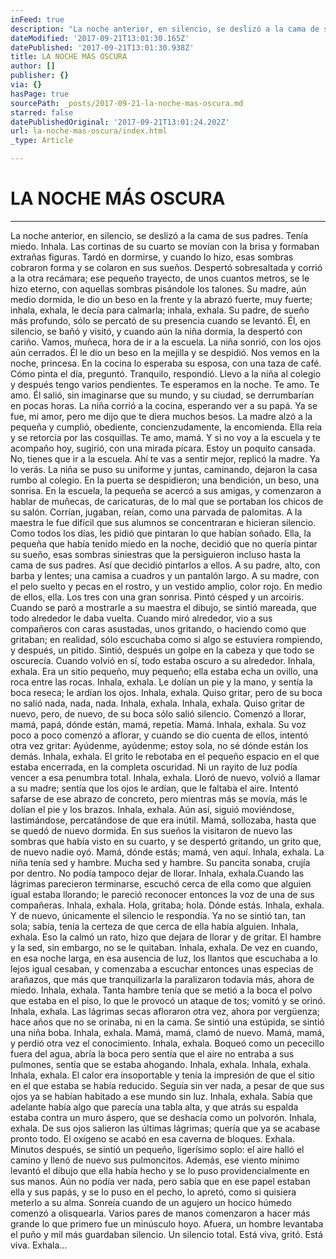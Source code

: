 ```yaml
---
inFeed: true
description: "La noche anterior, en silencio, se deslizó a la cama de sus padres. Tenía miedo. Inhala. Las cortinas de su cuarto se movían con la brisa y formaban extrañas figuras. Tardó en dormirse, y cuando lo hizo, esas sombras cobraron forma y se colaron en sus sueños. Despertó sobresaltada y corrió a la otra recámara; ese pequeño trayecto, de unos cuantos metros, se le hizo eterno, con aquellas sombras pisándole los talones. Su madre, aún medio dormida, le dio un beso en la frente y la abrazó fuerte, muy fuerte; inhala, exhala, le decía para calmarla; inhala, exhala. Su padre, de sueño más profundo, sólo se percató de su presencia cuando se levantó. Él, en silencio, se bañó y visitó, y cuando aún la niña dormía, la despertó con cariño. Vamos, muñeca, hora de ir a la escuela. La niña sonrió, con los ojos aún cerrados. Él le dio un beso en la mejilla y se despidió. Nos vemos en la noche, princesa. En la cocina lo esperaba su esposa, con una taza de café. Cómo pinta el día, preguntó. Tranquilo, respondió. Llevo a la niña al colegio y después tengo varios pendientes. Te esperamos en la noche. Te amo. Te amo. Él salió, sin imaginarse que su mundo, y su ciudad, se derrumbarían en pocas horas. La niña corrió a la cocina, esperando ver a su papá. Ya se fue, mi amor, pero me dijo que te diera muchos besos. La madre alzó a la pequeña y cumplió, obediente, concienzudamente, la encomienda. Ella reía y se retorcía por las cosquillas. Te amo, mamá. Y si no voy a la escuela y te acompaño hoy, sugirió, con una mirada pícara. Estoy un poquito cansada. No, tienes que ir a la escuela. Ahí te vas a sentir mejor, replicó la madre. Ya lo verás. La niña se puso su uniforme y juntas, caminando, dejaron la casa rumbo al colegio. En la puerta se despidieron; una bendición, un beso, una sonrisa. En la escuela, la pequeña se acercó a sus amigas, y comenzaron a hablar de muñecas, de caricaturas, de lo mal que se portaban los chicos de su salón. Corrían, jugaban, reían, como una parvada de palomitas. A la maestra le fue difícil que sus alumnos se concentraran e hicieran silencio. Como todos los días, les pidió que pintaran lo que habían soñado. Ella, la pequeña que había tenido miedo en la noche, decidió que no quería pintar su sueño, esas sombras siniestras que la persiguieron incluso hasta la cama de sus padres. Así que decidió pintarlos a ellos. A su padre, alto, con barba y lentes; una camisa a cuadros y un pantalón largo. A su madre, con el pelo suelto y pecas en el rostro, y un vestido amplio, color rojo. En medio de ellos, ella. Los tres con una gran sonrisa. Pintó césped y un arcoiris. Cuando se paró a mostrarle a su maestra el dibujo, se sintió mareada, que todo alrededor le daba vuelta. Cuando miró alrededor, vio a sus compañeros con caras asustadas, unos gritando, o haciendo como que gritaban; en realidad, sólo escuchaba como si algo se estuviera rompiendo, y después, un pitido. Sintió, después un golpe en la cabeza y que todo se oscurecía. Cuando volvió en sí, todo estaba oscuro a su alrededor. Inhala, exhala. Era un sitio pequeño, muy pequeño; ella estaba echa un ovillo, una roca entre las rocas. Inhala, exhala.\_ Le dolían un pie y la mano, y sentía la boca reseca; le ardían los ojos. Inhala, exhala. Quiso gritar, pero de su boca no salió nada, nada, nada. Inhala, exhala.\_ Inhala, exhala. Quiso gritar de nuevo, pero, de nuevo, de su boca sólo salió silencio. Comenzó a llorar, mamá, papá, dónde están, mamá, repetía. Mamá. Inhala, exhala. Su voz poco a poco comenzó a aflorar, y cuando se dio cuenta de ellos, intentó otra vez gritar: Ayúdenme, ayúdenme; estoy sola, no sé dónde están los demás. Inhala, exhala. El grito le rebotaba en el pequeño espacio en el que estaba encerrada, en la completa oscuridad. Ni un rayito de luz podía vencer a esa penumbra total. Inhala, exhala.\_ Lloró de nuevo, volvió a llamar a su madre; sentía que los ojos le ardían, que le faltaba el aire. Intentó safarse de ese abrazo de concreto, pero mientras más se movía, más le dolían el pie y los brazos. Inhala, exhala. Aún así, siguió moviéndose, lastimándose, percatándose de que era inútil. Mamá, sollozaba, hasta que se quedó de nuevo dormida. En sus sueños la visitaron de nuevo las sombras que había visto en su cuarto, y se despertó gritando, un grito que, de nuevo nadie oyó. Mamá, dónde estás; mamá, ven aquí. Inhala, exhala.\_ La niña tenía sed y hambre. Mucha sed y hambre. Su pancita sonaba, crujía por dentro. No podía tampoco dejar de llorar. Inhala, exhala.Cuando las lágrimas parecieron terminarse, escuchó cerca de ella como que alguien igual estaba llorando; le pareció reconocer entonces la voz de una de sus compañeras. Inhala, exhala.\_ Hola, gritaba; hola. Dónde estás. Inhala, exhala. Y de nuevo, únicamente el silencio le respondía. Ya no se sintió tan, tan sola; sabía, tenía la certeza de que cerca de ella había alguien. Inhala, exhala. Eso la calmó un rato, hizo que dejara de llorar y de gritar. El hambre y la sed, sin embargo, no se le quitaban. Inhala, exhala.\_ De vez en cuando, en esa noche larga, en esa ausencia de luz, los llantos que escuchaba a lo lejos igual cesaban, y comenzaba a escuchar entonces unas especias de arañazos, que más que tranquilizarla la paralizaron todavía más, ahora de miedo. Inhala, exhala. Tanta hambre tenía que se metió a la boca el polvo que estaba en el piso, lo que le provocó un ataque de tos; vomitó y se orinó. Inhala, exhala.\_ Las lágrimas secas afloraron otra vez, ahora por vergüenza; hace años que no se orinaba, ni en la cama. Se sintió una estúpida, se sintió una niña boba. Inhala, exhala.\_ Mamá, mamá, clamó de nuevo. Mamá, mamá, y perdió otra vez el conocimiento. Inhala, exhala. Boqueó como un pececillo fuera del agua, abría la boca pero sentía que el aire no entraba a sus pulmones, sentía que se estaba ahogando. Inhala, exhala. Inhala, exhala. Inhala, exhala. El calor era insoportable y tenía la impresión de que el sitio en el que estaba se había reducido. Seguía sin ver nada, a pesar de que sus ojos ya se habían habitado a ese mundo sin luz. Inhala, exhala. Sabía que adelante había algo que parecía una tabla alta, y que atrás su espalda estaba contra un muro áspero, que se deshacía como un polvorón. Inhala, exhala. De sus ojos salieron las últimas lágrimas; quería que ya se acabase pronto todo. El oxígeno se acabó en esa caverna de bloques. Exhala. Minutos después, se sintió un pequeño, ligerísimo soplo: el aire halló el camino y llenó de nuevo sus pulmoncitos. Además, ese viento mínimo levantó el dibujo que ella había hecho y se lo puso providencialmente en sus manos. Aún no podía ver nada, pero sabía que en ese papel estaban ella y sus papás, y se lo puso en el pecho, lo apretó, como si quisiera meterlo a su alma. Sonreía cuando de un agujero un hocico húmedo comenzó a olisquearla. Varios pares de manos comenzaron a hacer más grande lo que primero fue un minúsculo hoyo. Afuera, un hombre levantaba el puño y mil más guardaban silencio. Un silencio total. Está viva, gritó. Está viva. Exhala…"
dateModified: '2017-09-21T13:01:30.165Z'
datePublished: '2017-09-21T13:01:30.938Z'
title: LA NOCHE MÁS OSCURA
author: []
publisher: {}
via: {}
hasPage: true
sourcePath: _posts/2017-09-21-la-noche-mas-oscura.md
starred: false
datePublishedOriginal: '2017-09-21T13:01:24.202Z'
url: la-noche-mas-oscura/index.html
_type: Article

---
```

# LA NOCHE MÁS OSCURA

---

La noche anterior, en silencio, se deslizó a la cama de sus padres. Tenía miedo. Inhala. Las cortinas de su cuarto se movían con la brisa y formaban extrañas figuras. Tardó en dormirse, y cuando lo hizo, esas sombras cobraron forma y se colaron en sus sueños. Despertó sobresaltada y corrió a la otra recámara; ese pequeño trayecto, de unos cuantos metros, se le hizo eterno, con aquellas sombras pisándole los talones. Su madre, aún medio dormida, le dio un beso en la frente y la abrazó fuerte, muy fuerte; inhala, exhala, le decía para calmarla; inhala, exhala. Su padre, de sueño más profundo, sólo se percató de su presencia cuando se levantó. Él, en silencio, se bañó y visitó, y cuando aún la niña dormía, la despertó con cariño. Vamos, muñeca, hora de ir a la escuela. La niña sonrió, con los ojos aún cerrados. Él le dio un beso en la mejilla y se despidió. Nos vemos en la noche, princesa. En la cocina lo esperaba su esposa, con una taza de café. Cómo pinta el día, preguntó. Tranquilo, respondió. Llevo a la niña al colegio y después tengo varios pendientes. Te esperamos en la noche. Te amo. Te amo. Él salió, sin imaginarse que su mundo, y su ciudad, se derrumbarían en pocas horas. La niña corrió a la cocina, esperando ver a su papá. Ya se fue, mi amor, pero me dijo que te diera muchos besos. La madre alzó a la pequeña y cumplió, obediente, concienzudamente, la encomienda. Ella reía y se retorcía por las cosquillas. Te amo, mamá. Y si no voy a la escuela y te acompaño hoy, sugirió, con una mirada pícara. Estoy un poquito cansada. No, tienes que ir a la escuela. Ahí te vas a sentir mejor, replicó la madre. Ya lo verás. La niña se puso su uniforme y juntas, caminando, dejaron la casa rumbo al colegio. En la puerta se despidieron; una bendición, un beso, una sonrisa. En la escuela, la pequeña se acercó a sus amigas, y comenzaron a hablar de muñecas, de caricaturas, de lo mal que se portaban los chicos de su salón. Corrían, jugaban, reían, como una parvada de palomitas. A la maestra le fue difícil que sus alumnos se concentraran e hicieran silencio. Como todos los días, les pidió que pintaran lo que habían soñado. Ella, la pequeña que había tenido miedo en la noche, decidió que no quería pintar su sueño, esas sombras siniestras que la persiguieron incluso hasta la cama de sus padres. Así que decidió pintarlos a ellos. A su padre, alto, con barba y lentes; una camisa a cuadros y un pantalón largo. A su madre, con el pelo suelto y pecas en el rostro, y un vestido amplio, color rojo. En medio de ellos, ella. Los tres con una gran sonrisa. Pintó césped y un arcoiris. Cuando se paró a mostrarle a su maestra el dibujo, se sintió mareada, que todo alrededor le daba vuelta. Cuando miró alrededor, vio a sus compañeros con caras asustadas, unos gritando, o haciendo como que gritaban; en realidad, sólo escuchaba como si algo se estuviera rompiendo, y después, un pitido. Sintió, después un golpe en la cabeza y que todo se oscurecía. Cuando volvió en sí, todo estaba oscuro a su alrededor. Inhala, exhala. Era un sitio pequeño, muy pequeño; ella estaba echa un ovillo, una roca entre las rocas. Inhala, exhala.  Le dolían un pie y la mano, y sentía la boca reseca; le ardían los ojos. Inhala, exhala. Quiso gritar, pero de su boca no salió nada, nada, nada. Inhala, exhala.  Inhala, exhala. Quiso gritar de nuevo, pero, de nuevo, de su boca sólo salió silencio. Comenzó a llorar, mamá, papá, dónde están, mamá, repetía. Mamá. Inhala, exhala. Su voz poco a poco comenzó a aflorar, y cuando se dio cuenta de ellos, intentó otra vez gritar: Ayúdenme, ayúdenme; estoy sola, no sé dónde están los demás. Inhala, exhala. El grito le rebotaba en el pequeño espacio en el que estaba encerrada, en la completa oscuridad. Ni un rayito de luz podía vencer a esa penumbra total. Inhala, exhala.  Lloró de nuevo, volvió a llamar a su madre; sentía que los ojos le ardían, que le faltaba el aire. Intentó safarse de ese abrazo de concreto, pero mientras más se movía, más le dolían el pie y los brazos. Inhala, exhala. Aún así, siguió moviéndose, lastimándose, percatándose de que era inútil. Mamá, sollozaba, hasta que se quedó de nuevo dormida. En sus sueños la visitaron de nuevo las sombras que había visto en su cuarto, y se despertó gritando, un grito que, de nuevo nadie oyó. Mamá, dónde estás; mamá, ven aquí. Inhala, exhala.  La niña tenía sed y hambre. Mucha sed y hambre. Su pancita sonaba, crujía por dentro. No podía tampoco dejar de llorar. Inhala, exhala.Cuando las lágrimas parecieron terminarse, escuchó cerca de ella como que alguien igual estaba llorando; le pareció reconocer entonces la voz de una de sus compañeras. Inhala, exhala.  Hola, gritaba; hola. Dónde estás. Inhala, exhala. Y de nuevo, únicamente el silencio le respondía. Ya no se sintió tan, tan sola; sabía, tenía la certeza de que cerca de ella había alguien. Inhala, exhala. Eso la calmó un rato, hizo que dejara de llorar y de gritar. El hambre y la sed, sin embargo, no se le quitaban. Inhala, exhala.  De vez en cuando, en esa noche larga, en esa ausencia de luz, los llantos que escuchaba a lo lejos igual cesaban, y comenzaba a escuchar entonces unas especias de arañazos, que más que tranquilizarla la paralizaron todavía más, ahora de miedo. Inhala, exhala. Tanta hambre tenía que se metió a la boca el polvo que estaba en el piso, lo que le provocó un ataque de tos; vomitó y se orinó. Inhala, exhala.  Las lágrimas secas afloraron otra vez, ahora por vergüenza; hace años que no se orinaba, ni en la cama. Se sintió una estúpida, se sintió una niña boba. Inhala, exhala.  Mamá, mamá, clamó de nuevo. Mamá, mamá, y perdió otra vez el conocimiento. Inhala, exhala. Boqueó como un pececillo fuera del agua, abría la boca pero sentía que el aire no entraba a sus pulmones, sentía que se estaba ahogando. Inhala, exhala. Inhala, exhala. Inhala, exhala. El calor era insoportable y tenía la impresión de que el sitio en el que estaba se había reducido. Seguía sin ver nada, a pesar de que sus ojos ya se habían habitado a ese mundo sin luz. Inhala, exhala. Sabía que adelante había algo que parecía una tabla alta, y que atrás su espalda estaba contra un muro áspero, que se deshacía como un polvorón. Inhala, exhala. De sus ojos salieron las últimas lágrimas; quería que ya se acabase pronto todo. El oxígeno se acabó en esa caverna de bloques. Exhala. Minutos después, se sintió un pequeño, ligerísimo soplo: el aire halló el camino y llenó de nuevo sus pulmoncitos. Además, ese viento mínimo levantó el dibujo que ella había hecho y se lo puso providencialmente en sus manos. Aún no podía ver nada, pero sabía que en ese papel estaban ella y sus papás, y se lo puso en el pecho, lo apretó, como si quisiera meterlo a su alma. Sonreía cuando de un agujero un hocico húmedo comenzó a olisquearla. Varios pares de manos comenzaron a hacer más grande lo que primero fue un minúsculo hoyo. Afuera, un hombre levantaba el puño y mil más guardaban silencio. Un silencio total. Está viva, gritó. Está viva. Exhala...